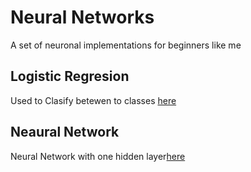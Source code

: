 # Neural Networks
A set of neuronal implementations for beginners like me
## Logistic Regresion
Used to Clasify betewen to classes
[here](logistic_regresion)
## Neaural Network
Neural Network with one hidden layer[here](neural_network_planar_classification)
 